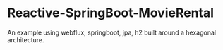 # Reactive-SpringBoot-MovieRental
An example using webflux, springboot, jpa, h2 built around a hexagonal architecture.

